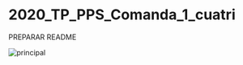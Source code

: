 # 2020_TP_PPS_Comanda_1_cuatri
PREPARAR README


![principal](https://github.com/AlejandroLaborde/2020_TP_PPS_Comanda_1_cuatri/tree/master/imagenes/presentacion.png)
